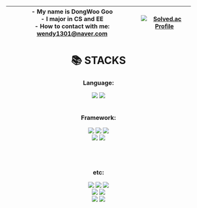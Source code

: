 <table style="border-collapse: collapse; width: 100%; text-align: center; border: hidden;">
  <thead>
    <tr>
      <th>
        -  My name is DongWoo Goo <br>
        -  I major in CS and EE  <br>
        -  How to contact with me: 
          <a href = "mailto:wendy1301@naver.com" target = "blank" > wendy1301@naver.com  <br></a>
        </a>
      </th>
      <th>
        <a href="https://solved.ac/gdw99/">
          <img src="http://mazassumnida.wtf/api/v2/generate_badge?boj=gdw1301" alt="Solved.ac Profile">
        </a>
      </th>
    </tr>
  </thead>
</table>




<div align=center><h1>📚 STACKS</h1></div>
<div align=center>
  <h3>Language:<br></h3>
  <img src="https://img.shields.io/badge/python-3776AB?style=for-the-badge&logo=python&logoColor=white">
  <img src="https://img.shields.io/badge/c++-00599C?style=for-the-badge&logo=c%2B%2B&logoColor=white">
  
  <br>
  <br>

  <h3>Framework:<br></h3>
  <img src="https://img.shields.io/badge/PyTorch-EE4C2C?style=for-the-badge&logo=PyTorch&logoColor=white">
  <img src="https://img.shields.io/badge/pandas-150458?style=for-the-badge&logo=pandas&logoColor=white">
  <img src="https://img.shields.io/badge/NumPy-013243?style=for-the-badge&logo=NumPy&logoColor=white">
  <br>
  <img src="https://img.shields.io/badge/mysql-4479A1?style=for-the-badge&logo=mysql&logoColor=white">
  <img src="https://img.shields.io/badge/django-092E20?style=for-the-badge&logo=django&logoColor=white">
  <!-- 
  <img src="https://img.shields.io/badge/spring-6DB33F?style=for-the-badge&logo=spring&logoColor=white">
  -->
  <br>
  <br>
  
  <br>
  <br>
  <h3>etc:<br></h3>
  <img src="https://img.shields.io/badge/linux-FCC624?style=for-the-badge&logo=linux&logoColor=black">
  <img src="https://img.shields.io/badge/github-181717?style=for-the-badge&logo=github&logoColor=white">
  <img src="https://img.shields.io/badge/git-F05032?style=for-the-badge&logo=git&logoColor=white">
  <br>
  <img src="https://img.shields.io/badge/raspberrypi-A22846?style=for-the-badge&logo=raspberrypi&logoColor=black">
  <img src="https://img.shields.io/badge/arduino-00878F?style=for-the-badge&logo=arduino&logoColor=black">
  <br>
  <img src="https://img.shields.io/badge/autohotkey-334455?style=for-the-badge&logo=autohotkey&logoColor=white">
  <img src="https://img.shields.io/badge/visualbasic-512BD4?style=for-the-badge&logo=visualbasic&logoColor=white">
</div>


<div align="center">
<!-- 
  <br>[![Hits](https://hits.seeyoufarm.com/api/count/incr/badge.svg?url=https%3A%2F%2Fgithub.com%2FGooDongWoo%2Fhit-counter&count_bg=%23C8E5B2&title_bg=%23F97171&icon=&icon_color=%23E7E7E7&title=hits&edge_flat=false)](https://github.com/GooDongWoo)  
-->
</div>

